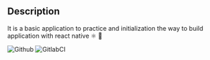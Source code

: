 ## Description
It is a basic application to practice and initialization the way to build application with react native ⚛️ 📱

![Github](https://github.com/zearkiatos/hello-react-native-app/actions/workflows/action.yml/badge.svg)
![GitlabCI](https://gitlab.com/caprilespe/hello-react-native-app/badges/develop/pipeline.svg)